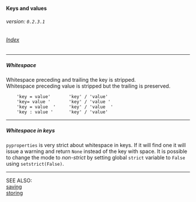 #### Keys and values
###### _version: `0.2.3.1`_

###### [Index](index.mdown)
----


##### Whitespace

Whitespace preceding and trailing the key is stripped.  
Whitespace preceding value is stripped but the trailing is preserved.

        'key = value'       'key' / 'value'
        'key= value '       'key' / 'value '
        'key = value  '     'key' / 'value  '
        'key : value '      'key' / 'value'


----

##### Whitespace in keys

`pyproperties` is very strict about whitespace in keys. If it will find one it will issue a warning and return `None` instead of the key with space. 
It is possible to change the mode to _non-strict_ by setting global `strict` variable to `False` using `setstrict(False)`. 


----

SEE ALSO:  
[saving](saving.mdown)  
[storing](storing.mdown)  
